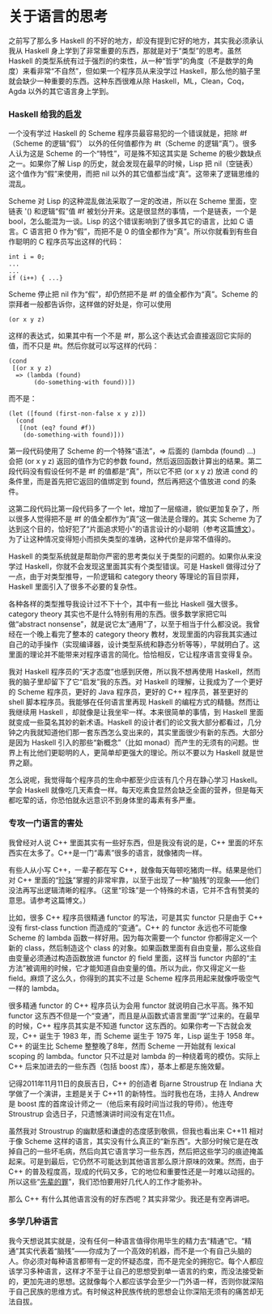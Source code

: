 # 关于语言的思考

之前写了那么多 Haskell 的不好的地方，却没有提到它好的地方，其实我必须承认我从 Haskell 身上学到了非常重要的东西，那就是对于“类型”的思考。虽然 Haskell 的类型系统有过于强烈的约束性，从一种“哲学”的角度（不是数学的角度）来看非常“不自然”，但如果一个程序员从来没学过 Haskell，那么他的脑子里就会缺少一种重要的东西。这种东西很难从除 Haskell，ML，Clean，Coq，Agda 以外的其它语言身上学到。

### Haskell 给我的[启发](http://www.yinwang.org/blog-cn/2013/04/12/inspiration)

一个没有学过 Haskell 的 Scheme 程序员最容易犯的一个错误就是，把除 #f（Scheme 的逻辑“假”） 以外的任何值都作为 #t（Scheme 的逻辑“真”）。很多人认为这是 Scheme 的一个“特性”，可是殊不知这其实是 Scheme 的极少数缺点之一。如果你了解 Lisp 的历史，就会发现在最早的时候，Lisp 把 nil（空链表）这个值作为“假”来使用，而把 nil 以外的其它值都当成“真”。这带来了逻辑思维的混乱。

Scheme 对 Lisp 的这种混乱做法采取了一定的改进，所以在 Scheme 里面，空链表 '() 和逻辑“假”值 #f 被划分开来。这是很显然的事情，一个是链表，一个是 bool，怎么能混为一谈。Lisp 的这个错误影响到了很多其它的语言，比如 C 语言。C 语言把 0 作为“假”，而把不是 0 的值全都作为“真”。所以你就看到有些自作聪明的 C 程序员写出这样的代码：
```
int i = 0;
...
...
if (i++) { ...}
```
Scheme 停止把 nil 作为“假”，却仍然把不是 #f 的值全都作为“真”。Scheme 的崇拜者一般都告诉你，这样做的好处是，你可以使用
```
(or x y z)
```
这样的表达式，如果其中有一个不是 #f，那么这个表达式会直接返回它实际的值，而不只是 #t。然后你就可以写这样的代码：
```
(cond
 [(or x y z)
  => (lambda (found)
       (do-something-with found))])
```
而不是：
```
(let ([found (first-non-false x y z)])
  (cond
   [(not (eq? found #f))
    (do-something-with found)]))
```
第一段代码使用了 Scheme 的一个特殊“语法”，=> 后面的 (lambda (found) ...) 会把 (or x y z) 返回的值作为它的参数 found，然后返回函数计算出的结果。第二段代码没有假设任何不是 #f 的值都是“真”，所以它不把 (or x y z) 放进 cond 的条件里，而是首先把它返回的值绑定到 found，然后再把这个值放进 cond 的条件。

这第二段代码比第一段代码多了一个 let，增加了一层缩进，貌似更加复杂了，所以很多人觉得把不是 #f 的值全都作为“真”这一做法是合理的。其实 Scheme 为了达到这个目的，恰好犯了“片面追求短小”的语言设计的小聪明（参考这篇[博文](http://www.yinwang.org/blog-cn/2013/03/15/language-design-mistake1)）。为了让这种情况变得短小而损失类型的准确，这种代价是非常不值得的。

Haskell 的类型系统就是帮助你严密的思考类似关于类型的问题的。如果你从来没学过 Haskell，你就不会发现这里面其实有个类型错误。可是 Haskell 做得过分了一点，由于对类型推导，一阶逻辑和 category theory 等理论的盲目崇拜，Haskell 里面引入了很多不必要的复杂性。

各种各样的类型推导我设计过不下十个，其中有一些比 Haskell 强大很多。category theory 其实也不是什么特别有用的东西。很多数学家把它叫做“abstract nonsense”，就是说它太“通用”了，以至于相当于什么都没说。我曾经在一个晚上看完了整本的 category theory 教材，发现里面的内容我其实通过自己的动手操作（实现编译器，设计类型系统和静态分析等等），早就明白了。这里面的理论并不能带来对程序语言的简化。恰恰相反，它让程序语言变得复杂。

我对 Haskell 程序员的“天才态度”也感到厌倦，所以我不想再使用 Haskell，然而我的脑子里却留下了它“启发”我的东西。对 Haskell 的理解，让我成为了一个更好的 Scheme 程序员，更好的 Java 程序员，更好的 C++ 程序员，甚至更好的 shell 脚本程序员。我能够在任何语言里再现 Haskell 的编程方式的精髓。然而让我继续用 Haskell ，却就像是让我坐牢一样。本来很简单的事情，到 Haskell 里面就变成一些莫名其妙的新术语。Haskell 的设计者们的论文我大部分都看过，几分钟之内我就知道他们那一套东西怎么变出来的，其实里面很少有新的东西。大部分是因为 Haskell 引入的那些“新概念”（比如 monad）而产生的无须有的问题。世界上有比他们更聪明的人，更简单却更强大的理论。所以不要以为 Haskell 就是世界之巅。

怎么说呢，我觉得每个程序员的生命中都至少应该有几个月在静心学习 Haskell。学会 Haskell 就像吃几天素食一样。每天吃素食显然会缺乏全面的营养，但是每天都吃荤的话，你恐怕就永远意识不到身体里的毒素有多严重。


### 专攻一门语言的害处

我曾经对人说 C++ 里面其实有一些好东西，但是我没有说的是，C++ 里面的坏东西实在太多了。C++是一门“毒素”很多的语言，就像猪肉一样。

有些人从小写 C++，一辈子都在写 C++，就像每天每顿吃猪肉一样。结果是他们对 C++ 里面的“[珍珠](http://www.yinwang.org/blog-cn/2013/04/14/terminology)”掌握的非常牢靠，以至于出现了一种“脑残”的现象——他们没法再写出逻辑清晰的程序。（这里“珍珠”是一个特殊的术语，它并不含有赞美的意思。请参考这篇博文。）

比如，很多 C++ 程序员很精通 functor 的写法，可是其实 functor 只是由于 C++ 没有 first-class function 而造成的“变通”。C++ 的 functor 永远也不可能像 Scheme 的 lambda 函数一样好用。因为每次需要一个 functor 你都得定义一个新的 class，然后制造这个 class 的对象。如果函数里面有自由变量，那么这些自由变量必须通过构造函数放进 functor 的 field 里面，这样当 functor 内部的“主方法”被调用的时候，它才能知道自由变量的值。所以为此，你又得定义一些 field。麻烦了这么久，你得到的其实不过是 Scheme 程序员用起来就像呼吸空气一样的 lambda。

很多精通 functor 的 C++ 程序员认为会用 functor 就说明自己水平高。殊不知 functor 这东西不但是一个“变通”，而且是从函数式语言里面“学”过来的。在最早的时候，C++ 程序员其实是不知道 functor 这东西的。如果你考一下古就会发现，C++ 诞生于 1983 年，而 Scheme 诞生于 1975 年，Lisp 诞生于 1958 年。C++ 的诞生比 Scheme 整整晚了8年，然而 Scheme 一开始就有 lexical scoping 的 lambda。functor 只不过是对 lambda 的一种绕着弯的模仿。实际上 C++ 后来加进去的一些东西（包括 boost 库），基本上都是东施效颦。

记得2011年11月11日的良辰吉日，C++ 的创造者 Bjarne Stroustrup 在 Indiana 大学做了一个演讲，主题是关于 C++11 的新特性。当时我也在场，主持人 Andrew 是 boost 库的首席设计师之一（他后来有段时间当过我的导师）。他连夸 Stroustrup 会选日子，只遗憾演讲时间没有定在11点。

虽然我对 Stroustrup 的幽默感和谦虚的态度感到敬佩，但我也看出来 C++11 相对于像 Scheme 这样的语言，其实没有什么真正的“新东西”。大部分时候它是在改掉自己的一些坏毛病，然后向其它语言学习一些东西，然后把这些学习的痕迹掩盖起来。可是到最后，它仍然不可能达到其他语言那么原汁原味的效果。然而，由于 C++ 的普及程度高，现成的代码又多，它的地位和重要性还是一时难以动摇的。所以这些“[先辈的罪](http://www.yinwang.org/blog-cn/2013/04/14/terminology)”，我们恐怕要用好几代人的工作才能弥补。

那么 C++ 有什么其他语言没有的好东西呢？其实非常少。我还是有空再讲吧。

### 多学几种语言

我今天想说其实就是，没有任何一种语言值得你用毕生的精力去“精通”它。“精通”其实代表着“脑残”——你成为了一个高效的机器，而不是一个有自己头脑的人。你必须对每种语言都带有一定的怀疑态度，而不是完全的拥抱它。每个人都应该学习多种语言，这样才不至于让自己的思想受到单一语言的约束，而没法接受新的，更加先进的思想。这就像每个人都应该学会至少一门外语一样，否则你就深陷于自己民族的思维方式。有时候这种民族传统的思想会让你深陷无须有的痛苦却无法自拔。